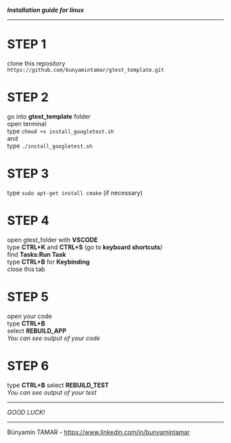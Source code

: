 ***Installation guide for linux***
* * *
# STEP 1
clone this repository  
`https://github.com/bunyamintamar/gtest_template.git`  

# STEP 2
go into **gtest_template** folder  
open terminal  
type `chmod +x install_googletest.sh`  
and  
type `./install_googletest.sh`  

# STEP 3
type `sudo apt-get install cmake` (if necessary)  

# STEP 4
open gtest_folder with **VSCODE**  
type **CTRL+K** and **CTRL+S** (go to **keyboard shortcuts**)  
find **Tasks:Run Task**  
type **CTRL+B** for **Keybinding**  
close this tab

# STEP 5
open your code  
type **CTRL+B**  
select **REBUILD_APP**  
*You can see output of your code*

# STEP 6
type **CTRL+B**
select **REBUILD_TEST**  
*You can see output of your test*  

* * *
*GOOD LUCK!*  
* * *
Bünyamin TAMAR - https://www.linkedin.com/in/bunyamintamar
